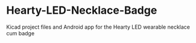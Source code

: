 # Hearty-LED-Necklace-Badge
Kicad project files and Android app for the Hearty LED wearable necklace cum badge
